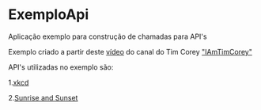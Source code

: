 # ExemploApi
Aplicação exemplo para construção de chamadas para API's

Exemplo criado a partir deste [vídeo](https://www.youtube.com/watch?v=aWePkE2ReGw&t=2105s) do canal do Tim Corey ["IAmTimCorey"](https://www.youtube.com/channel/UC-ptWR16ITQyYOglXyQmpzw) 

API's utilizadas no exemplo são:

1.[xkcd](https://xkcd.com/json.html)

2.[Sunrise and Sunset](https://sunrise-sunset.org/api)




